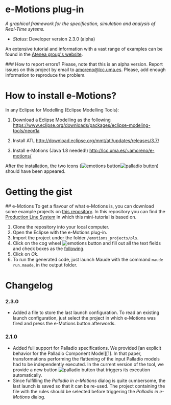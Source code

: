 # e-Motions plug-in 
*A graphical framework for the specification, simulation and analysis of Real-Time sytems.*

- *Status*: Developer version 2.3.0 (alpha)

An extensive tutorial and information with a vast range of examples can be found in the [Atenea group's website](http://atenea.lcc.uma.es/index.php/Main_Page/Resources/E-motions).

### How to report errors?
Please, note that this is an alpha version. Report issues on this project by email to [amoreno@lcc.uma.es](mailto:amoreno@lcc.uma.es). Please, add enough information to reproduce the problem.

# How to install e-Motions?
In any Eclipse for Modelling (Eclipse Modelling Tools):

1. Download a Eclipse Modelling as the following
    https://www.eclipse.org/downloads/packages/eclipse-modeling-tools/neon1a

2. Install ATL
    http://download.eclipse.org/mmt/atl/updates/releases/3.7/

3. Install e-Motions (Java 1.8 needed!)
    http://lcc.uma.es/~amoreno/e-motions/
    
After the installation, the two icons (![emotions button](https://raw.githubusercontent.com/e-motions/e-motions_plugin/master/e-motions_plugin/icons/cog.png)![palladio button](https://raw.githubusercontent.com/e-motions/e-motions_plugin/master/e-motions_plugin/icons/palladio.png)) should have been appeared.
    
# Getting the gist
## e-Motions
To get a flavour of what e-Motions is, you can download some example projects on [this repository](https://github.com/e-motions/emotions_projects). 
In this repository you can find the [Production Line System](http://atenea.lcc.uma.es/index.php/Main_Page/Resources/E-motions/PLSExample) in which this mini-tutorial is based on.

1. Clone the repository into your local computer.
2. Open the Eclipse with the e-Motions plug-in.
3. Import the project under the folder `/emotions_projects/pls`.
4. Click on the cog wheel ![emotions button](https://raw.githubusercontent.com/e-motions/e-motions_plugin/master/e-motions_plugin/icons/cog.png) and fill out all the text fields and check boxes as the [following](https://github.com/e-motions/e-motions_plugin/blob/master/tutorial/pls_emotions.png?raw=true).
5. Click on *Ok*.
6. To run the generated code, just launch Maude with the command `maude run.maude`, in the output folder.

# Changelog
### 2.3.0
- Added a file to store the last launch configuration. To read an existing launch configuration, just select the project in which e-Motions was fired and press the e-Motions button afterwords.
### 2.1.0
- Added full support for Palladio specifications. We provided [an explicit behavior for the Palladio Component Model][1]. In that paper, transformations performing the flattening of the input Palladio models had to be independently executed. In the current version of the tool, we provide a new button ![palladio button](https://raw.githubusercontent.com/e-motions/e-motions_plugin/master/e-motions_plugin/icons/palladio.png) that triggers its execution automatically.
- Since fulfilling the *Palladio in e-Motions* dialog is quite cumbersome, the last launch is saved so that it can be re-used. The project containing the file with the rules should be selected before triggering the *Palladio in e-Motions* dialog.





